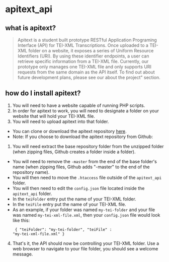 # apitext_api
## what is apitext?</h3>
> Apitext is a student built prototype RESTful Application Programing Interface (API) for TEI-XML Transcriptions. Once uploaded to a TEI-XML folder on a website, it exposes a series of Uniform Resource Identifiers (URI). By using these identifier endpoints, a user can retrieve specific information from a TEI-XML file.
> Currently, our prototype only manages one TEI-XML file and only supports URI requests from the same domain as the API itself. To find out about future development plans, please see our about the project" section.

## how do I install apitext?
1. You will need to have a website capable of running PHP scripts.
2. In order for apitext to work, you will need to designate a folder on your website that will hold your TEI-XML file.
3. You will need to upload apitext into that folder.
 * You can clone or download the apitext repository <a href="https://github.com/apitext/apitext_api">here</a>.
 * Note: If you choose to download the apitext repository from Github:
  1. You will need extract the base repository folder from the unzipped folder (when zipping files, Github creates a folder inside a folder).
  * You will need to remove the <code>-master</code> from the end of the base folder's name (when zipping files, Github adds "-master" to the end of the repository name).
 * You will then need to move the <code>.htaccess</code> file outside of the <code>apitext_api</code> folder.
 * You will then need to edit the <code>config.json</code> file located inside the <code>apitext_api</code> folder.
  * In the <code>teiFolder</code> entry put the name of your TEI-XML folder.
  * In the <code>teiFile</code> entry put the name of your TEI-XML file.
  * As an example, if your folder was named <code>my-tei-folder</code> and your file was named <code>my-tei-xml-file.xml</code>, then your <code>config.json</code> file would look like this:
					<pre><code class="json">
	{
	 "teiFolder": "my-tei-folder",
	 "teiFile" : "my-tei-xml-file.xml"
	}
					</code></pre>
4. That's it, the API should now be controlling your TEI-XML folder. Use a web browser to navigate to your file folder, you should see a welcome message.
